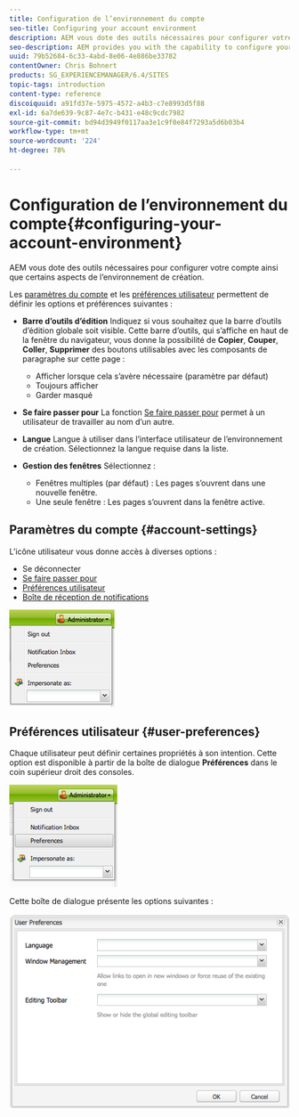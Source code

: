 ```yaml
---
title: Configuration de l’environnement du compte
seo-title: Configuring your account environment
description: AEM vous dote des outils nécessaires pour configurer votre compte ainsi que certains aspects de l’environnement de création.
seo-description: AEM provides you with the capability to configure your account and certain aspects of the author environment.
uuid: 79b52684-6c33-4abd-8e06-4e886be33782
contentOwner: Chris Bohnert
products: SG_EXPERIENCEMANAGER/6.4/SITES
topic-tags: introduction
content-type: reference
discoiquuid: a91fd37e-5975-4572-a4b3-c7e8993d5f88
exl-id: 6a7de639-9c87-4e7c-b431-e48c9cdc7982
source-git-commit: bd94d3949f0117aa3e1c9f0e84f7293a5d6b03b4
workflow-type: tm+mt
source-wordcount: '224'
ht-degree: 78%

---
```


# Configuration de l’environnement du compte{#configuring-your-account-environment}

AEM vous dote des outils nécessaires pour configurer votre compte ainsi que certains aspects de l’environnement de création.

Les [paramètres du compte](#account-settings) et les [préférences utilisateur](#user-preferences) permettent de définir les options et préférences suivantes :

* **Barre d’outils d’édition** Indiquez si vous souhaitez que la barre d’outils d’édition globale soit visible. Cette barre d’outils, qui s’affiche en haut de la fenêtre du navigateur, vous donne la possibilité de 
**Copier**, **Couper**, **Coller**, **Supprimer** des boutons utilisables avec les composants de paragraphe sur cette page :

   * Afficher lorsque cela s’avère nécessaire (paramètre par défaut)
   * Toujours afficher
   * Garder masqué

* **Se faire passer pour**
La fonction [Se faire passer pour](/help/sites-administering/security.md#impersonating-another-user) permet à un utilisateur de travailler au nom d’un autre.

* **Langue** Langue à utiliser dans l’interface utilisateur de l’environnement de création. Sélectionnez la langue requise dans la liste.

* **Gestion des fenêtres**
Sélectionnez :

   * Fenêtres multiples (par défaut) : Les pages s’ouvrent dans une nouvelle fenêtre.
   * Une seule fenêtre : Les pages s’ouvrent dans la fenêtre active.

## Paramètres du compte {#account-settings}

L’icône utilisateur vous donne accès à diverses options :

* Se déconnecter
* [Se faire passer pour](/help/sites-administering/security.md#impersonating-another-user)
* [Préférences utilisateur](#user-preferences)
* [Boîte de réception de notifications](/help/sites-classic-ui-authoring/author-env-inbox.md)

![chlimage_1-170](assets/chlimage_1-170.png)

## Préférences utilisateur {#user-preferences}

Chaque utilisateur peut définir certaines propriétés à son intention. Cette option est disponible à partir de la boîte de dialogue **Préférences** dans le coin supérieur droit des consoles.

![screen_shot_2012-02-08at105033am](assets/screen_shot_2012-02-08at105033am.png)

Cette boîte de dialogue présente les options suivantes :

![chlimage_1-171](assets/chlimage_1-171.png)
